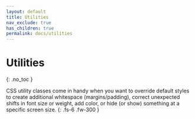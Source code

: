 ```yaml
---
layout: default
title: Utilities
nav_exclude: true
has_children: true
permalink: docs/utilities
---
```


# Utilities
{: .no_toc }

CSS utility classes come in handy when you want to override default styles to create additional whitespace (margins/padding), correct unexpected shifts in font size or weight, add color, or hide (or show) something at a specific screen size.
{: .fs-6 .fw-300 }
